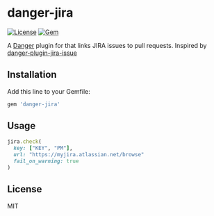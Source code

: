 # danger-jira

[![License](http://img.shields.io/badge/license-MIT-green.svg?style=flat)](LICENSE.txt)
[![Gem](https://img.shields.io/gem/v/danger-jira.svg?style=flat)](https://rubygems.org/gems/danger-jira)

A [Danger](https://github.com/danger/danger) plugin for that links JIRA issues to pull requests. Inspired by [danger-plugin-jira-issue](https://github.com/macklinu/danger-plugin-jira-issue)

## Installation

Add this line to your Gemfile:

```rb
gem 'danger-jira'
```

## Usage

```ruby
jira.check(
  key: ["KEY", "PM"],
  url: "https://myjira.atlassian.net/browse"
  fail_on_warning: true
)
```

## License

MIT
